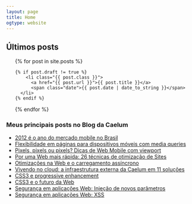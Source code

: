 ```yaml
---
layout: page
title: Home
ogtype: website
---
```


<h2>Últimos posts</h2>

<ul class="posts">
  {% for post in site.posts %}

  	{% if post.draft != true %}
    	<li class="{{ post.class }}">
          <a href="{{ post.url }}">{{ post.title }}</a> 
          <span class="date">{{ post.date | date_to_string }}</span>
      </li>
    {% endif %}

  {% endfor %}
</ul>

<h3>Meus principais posts no Blog da Caelum</h3>

<ul class="posts">
  <li class="destaque"><a href="http://blog.caelum.com.br/2012-e-o-ano-do-mercado-mobile-no-brasil/">2012 é o ano do mercado mobile no Brasil</a></li>

  <li><a href="http://blog.caelum.com.br/flexibilidade-em-paginas-para-dispositivos-moveis-com-media-queries/">Flexibilidade em páginas para dispositivos móveis com media queries</a></li>

  <li><a href="http://blog.caelum.com.br/pixels-pixels-ou-pixels-dicas-de-web-mobile-com-viewport/">Pixels, pixels ou pixels? Dicas de Web Mobile com viewport</a></li>

  <li class="destaque"><a href="http://blog.caelum.com.br/por-uma-web-mais-rapida-26-tecnicas-de-otimizacao-de-sites/">Por uma Web mais rápida: 26 técnicas de otimização de Sites</a></li>

  <li><a href="http://blog.caelum.com.br/otimizacoes-na-web-e-o-carregamento-assincrono/">Otimizações na Web e o carregamento assíncrono</a></li>

  <li><a href="http://blog.caelum.com.br/vivendo-no-cloud-a-infraestrutura-externa-da-caelum-em-11-solucoes/">Vivendo no cloud: a infraestrutura externa da Caelum em 11 soluções</a></li>

  <li><a href="http://blog.caelum.com.br/css3-e-progressive-enhancement/">CSS3 e progressive enhancement</a></li>

  <li><a href="http://blog.caelum.com.br/css3-e-o-futuro-da-web/">CSS3 e o futuro da Web</a></li>

  <li><a href="http://blog.caelum.com.br/seguranca-em-aplicacoes-web-injecao-de-novos-parametros/">Segurança em aplicações Web: Injeção de novos parâmetros</a></li>

  <li><a href="http://blog.caelum.com.br/seguranca-em-aplicacoes-web-xss/">Segurança em aplicações Web: XSS</a></li>
</ul>